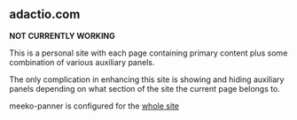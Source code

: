 adactio.com
-----------

**NOT CURRENTLY WORKING**

This is a personal site with each page containing primary content
plus some combination of various auxiliary panels.

The only complication in enhancing this site is showing and hiding auxiliary
panels depending on what section of the site the current page belongs to. 

meeko-panner is configured for the [whole site](http://adactio.com/)
